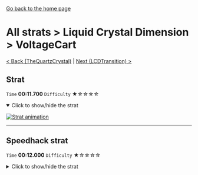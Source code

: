 [Go back to the home page](https://github.com/Doublevil/scbspeedrun)

# All strats > Liquid Crystal Dimension > VoltageCart

[< Back (TheQuartzCrystal)](https://github.com/Doublevil/scbspeedrun/blob/main/levels/all_lvl/LCD/TheQuartzCrystal.md) | [Next (LCDTransition) >](https://github.com/Doublevil/scbspeedrun/blob/main/levels/all_lvl/LCD/LCDTransition.md)

## Strat

`Time` **00:11.700** `Difficulty` ★☆☆☆☆
<details open>
  <summary>Click to show/hide the strat</summary>

  [![Strat animation](https://github.com/Doublevil/scbspeedrun/blob/main/media/levels/LCD/VoltageCart_Strat.webp)](https://github.com/Doublevil/scbspeedrun/blob/main/media/levels/LCD/VoltageCart_Strat.mp4?raw=true)
</details>

---
## Speedhack strat

`Time` **00:12.000** `Difficulty` ★☆☆☆☆
<details>
  <summary>Click to show/hide the strat</summary>

  [![Strat animation](https://github.com/Doublevil/scbspeedrun/blob/main/media/levels/LCD/VoltageCart_S_Strat.webp)](https://github.com/Doublevil/scbspeedrun/blob/main/media/levels/LCD/VoltageCart_S_Strat.mp4?raw=true)
</details>
